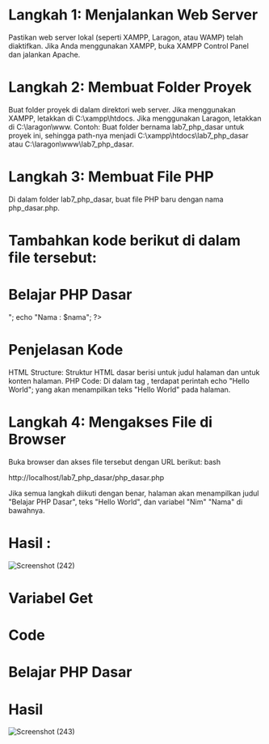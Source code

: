 # Langkah 1: Menjalankan Web Server
Pastikan web server lokal (seperti XAMPP, Laragon, atau WAMP) telah diaktifkan. Jika Anda menggunakan XAMPP, buka XAMPP Control Panel dan jalankan Apache.

# Langkah 2: Membuat Folder Proyek
Buat folder proyek di dalam direktori web server.
Jika menggunakan XAMPP, letakkan di C:\xampp\htdocs\.
Jika menggunakan Laragon, letakkan di C:\laragon\www\.
Contoh: Buat folder bernama lab7_php_dasar untuk proyek ini, sehingga path-nya menjadi C:\xampp\htdocs\lab7_php_dasar atau C:\laragon\www\lab7_php_dasar.
# Langkah 3: Membuat File PHP
Di dalam folder lab7_php_dasar, buat file PHP baru dengan nama php_dasar.php.

# Tambahkan kode berikut di dalam file tersebut:

<!DOCTYPE html>
<html lang="en">
<head>
    <meta charset="UTF-8">
    <title>PHP Dasar</title>
</head>
<body>
    <h1>Belajar PHP Dasar</h1>
    <?php
    echo "Hello World";
    ?>
    <?php
      $nim = "0411500400";
      $nama = 'Abdullah';
      echo "NIM : " . $nim . "<br>";
      echo "Nama : $nama";
    ?>
</body>
</html>

# Penjelasan Kode
HTML Structure: Struktur HTML dasar berisi <head> untuk judul halaman dan <body> untuk konten halaman.
PHP Code: Di dalam tag <?php ... ?>, terdapat perintah echo "Hello World"; yang akan menampilkan teks "Hello World" pada halaman.

# Langkah 4: Mengakses File di Browser
Buka browser dan akses file tersebut dengan URL berikut:
bash

http://localhost/lab7_php_dasar/php_dasar.php

Jika semua langkah diikuti dengan benar, halaman akan menampilkan judul "Belajar PHP Dasar", teks "Hello World", dan variabel "Nim" "Nama" di bawahnya.

# Hasil : 
![Screenshot (242)](https://github.com/user-attachments/assets/06996bf2-29a7-4833-95cf-d6e7d3deed81)

# Variabel Get 
# Code

<!DOCTYPE html>
<html lang="en">
<head>
    <meta charset="UTF-8">
    <title>PHP Dasar</title>
</head>
<body>
    <h1>Belajar PHP Dasar</h1>
    <?php
        echo 'Selamat Datang ' . $_GET['name'];
    ?>
</body>
</html>

# Hasil 
![Screenshot (243)](https://github.com/user-attachments/assets/0932b85f-6b97-4890-b70f-097f02a4cebc)
